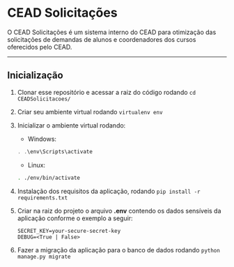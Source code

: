 # CEAD Solicitações

O CEAD Solicitações é um sistema interno do CEAD para otimização das solicitações de demandas de alunos e coordenadores dos cursos oferecidos pelo CEAD.

---

## Inicialização

1. Clonar esse repositório e acessar a raiz do código rodando `cd CEADSolicitacoes/`
2. Criar seu ambiente virtual rodando `virtualenv env`
3. Inicializar o ambiente virtual rodando:
    
    - Windows:
    ```powershell
    . .\env\Scripts\activate
    ```

    - Linux:
    ```bash
    . ./env/bin/activate
    ```

4. Instalação dos requisitos da aplicação, rodando `pip install -r requirements.txt`
5. Criar na raiz do projeto o arquivo **.env** contendo os dados sensíveis da aplicação conforme o exemplo a seguir:

    ```env
    SECRET_KEY=your-secure-secret-key
    DEBUG=<True | False>
    ```

6. Fazer a migração da aplicação para o banco de dados rodando `python manage.py migrate`